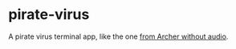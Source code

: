 # pirate-virus

A pirate virus terminal app, like the one [from Archer without audio](https://www.youtube.com/watch?v=dzzqFFKwOik).
